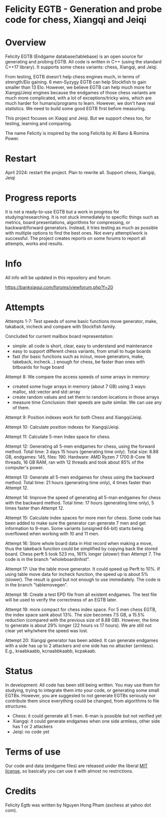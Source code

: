 # Felicity EGTB - Generation and probe code for chess, Xiangqi and Jeiqi


Overview
========

Felicity EGTB (Endgame database/tablebase) is an open source for generating and probing EGTB. All code is written in C++ (using the standard C++17 library). It supports some chess variants: chess, Xiangqi, and Jeiqi.

From testing, EGTB doesn't help chess engines much, in terms of strength/Elo gaining. 6 men-Syzygy EGTB can help Stockfish to gain smaller than 13 Elo. However, we believe EGTB can help much more for Xiangqi/Jeiqi engines because the endgames of those chess variants are much more complicated, with a lot of exceptions/tricky wins, which are much harder for humans/programs to learn. However, we don't have real statistics. We need to build some good EGTB first before measuring.

This project focuses on Xiaqqi and Jeiqi. But we support chess too, for testing, learning and comparing.

The name Felicity is inspired by the song Felicità by Al Bano & Romina Power.

Restart
=======

April 2024: restart the project. Plan to rewrite all. Support chess, Xiangqi, Jeiqi


Progress reports
================
It is not a ready-to-use EGTB but a work in progress for studying/researching. It is not stuck immediately to specific things such as metrics, board presentations, algorithms for compressing, or backward/forward generators. Instead, it tries testing as much as possible with multiple options to find the best ones. Not every attempt/work is successful. The project creates reports on some forums to report all attempts, works and results.


Info
====
All info will be updated in this repository and forum:

https://banksiagui.com/forums/viewforum.php?f=20


Attempts
========
Attempts 1-7: Test speeds of some basic functions move generator, make, takaback, incheck and compare with Stockfish family.

Concluded for current mailbox board representation:
- simple: all code is short, clear, easy to understand and maintenance
- easy to support different chess variants, from small to huge boards
- fast (for basic functions such as in/out, move generators, make, takeback, incheck...) enough for chess, be faster than ones with bitboards for huge board

Attempt 8: We compare the access speeds of some arrays in memory:
- created some huge arrays in memory (about 7 GB) using 3 ways: malloc, std::vector and std::array
- create random values and set them to random locations in those arrays
- measure time
Conclusion: their speeds are quite similar. We can use any of them.

Attempt 9: Position indexes work for both Chess and Xiangqi/Jeiqi.

Attempt 10: Calculate position indexes for Xiangqi/Jeiqi.

Attempt 11: Calculate 5-men Index space for chess.

Attempt 12: Generating all 5-men endgames for chess, using the forward method. Total time: 3 days 15 hours (generating time only). Total size: 8.88 GB, endgames: 145, files: 190. Hardware: AMD Ryzen 7 1700 8-Core 16 threads, 16 GB RAM, ran with 12 threads and took about 85% of the computer's power.

Attempt 13: Generate all 5-men endgames for chess using the backward method. Total time: 21 hours (generating time only), 4 times faster than Attempt 12.

Attempt 14: Improve the speed of generating all 5-man endgames for chess with the backward method. Total time: 17 hours (generating time only), 5 times faster than Attempt 12.

Attempt 15: Calculate index spaces for more men for chess. Some code has been added to make sure the generator can generate 7 men and get information to 9-man. Some variants (unsigned 64-bit) starts being overflowed when working with 10 and 11 men.

Attempt 16: Store whole board data in Hist record when making a move, thus the takeback function could be simplified by copying back the stored board. Chess perft 5 took 523 ms, 161% longer (slower) than Attempt 7. The code is in the branch "wholeboardinhist".

Attempt 17: Use the table move generator. It could speed up Perft to 10%. If using table move data for incheck function, the speed up is about 5% (slower). The result is good but not enough to use immediately. The code is in the branch "tablemovegen".

Attempt 18: Create a test EPD file from all existent endgames. The test file will be used to verify the correctness of an EGTB later.

Attempt 19: more compact for chess index space. For 5 men chess EGTB, the index space sank about 13%. The size becomes 7.5 GB, a 15.5% reduction (compared with the previous size of 8.88 GB). However, the time to generate is about 29% longer (22 hours vs 17 hours). We are still not clear yet why/where the speed was lost.

Attempt 20: Xiangqi generator has been added. It can generate endgames with a side has up to 2 attackers and one side has no attacker (armless). E.g., kraabkaabb, kcnaabbkaabb, kcpakaab.

Status
======

In development: All code has been still being written. You may use them for studying, trying to integrate them into your code, or generating some small EGTBs. However, you are suggested to not generate EGTBs seriously nor contribute them since everything could be changed, from algorithms to file structures.

- Chess: it could generate all 5 men. 6-man is possible but not verified yet
- Xiangqi: it could generate endgames when one side armless, other side has 1 or 2 attackers
- Jeiqi: no code yet


Terms of use
============

Our code and data (endgame files) are released under the liberal [MIT license](http://en.wikipedia.org/wiki/MIT_License), so basically you can use it with almost no restrictions.


Credits
=======

Felicity Egtb was written by Nguyen Hong Pham (axchess at yahoo dot com).



